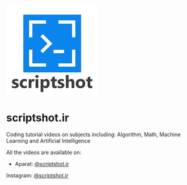 ![Scriptshot Logo](https://github.com/vafakaramzadegan/scriptshot.ir/blob/master/scriptshot.jpg)

# scriptshot.ir
Coding tutorial videos on subjects including: Algorithm, Math, Machine Learning and Artificial Intelligence

All the videos are available on:
- Aparat: [@scriptshot.ir](https://aparat.com/scriptshot.ir)

Instagram: [@scriptshot.ir](https://www.instagram.com/scriptshot.ir/)

